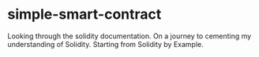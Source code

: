 # simple-smart-contract
Looking through the solidity documentation. On a journey to cementing my understanding of Solidity. Starting from Solidity by Example.
